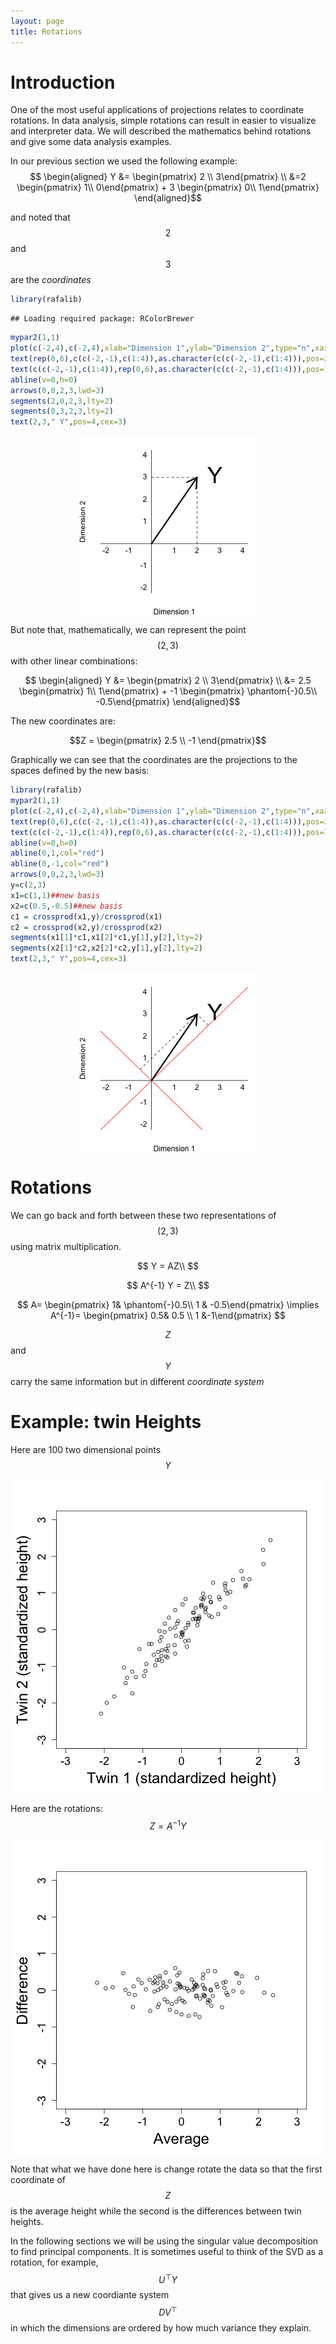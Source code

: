 ```yaml
---
layout: page
title: Rotations
---
```





# Introduction
One of the most useful applications of projections relates to coordinate rotations. In data analysis, simple rotations can result in easier to visualize and interpreter data. We will described the mathematics behind rotations and give some data analysis examples.
 
In our previous section we used the following example: 
$$
\begin{aligned}
Y &= \begin{pmatrix} 2 \\ 3\end{pmatrix} \\
&=2  \begin{pmatrix} 1\\ 0\end{pmatrix} + 3 \begin{pmatrix} 0\\ 1\end{pmatrix} 
\end{aligned}$$

and noted that $$2$$ and $$3$$ are the _coordinates_



```r
library(rafalib)
```

```
## Loading required package: RColorBrewer
```

```r
mypar2(1,1)
plot(c(-2,4),c(-2,4),xlab="Dimension 1",ylab="Dimension 2",type="n",xaxt="n",yaxt="n",bty="n")
text(rep(0,6),c(c(-2,-1),c(1:4)),as.character(c(c(-2,-1),c(1:4))),pos=2)
text(c(c(-2,-1),c(1:4)),rep(0,6),as.character(c(c(-2,-1),c(1:4))),pos=1)
abline(v=0,h=0)
arrows(0,0,2,3,lwd=3)
segments(2,0,2,3,lty=2)
segments(0,3,2,3,lty=2)
text(2,3," Y",pos=4,cex=3)
```

<img src="figure/rotations-unnamed-chunk-1-1.png" title="plot of chunk unnamed-chunk-1" alt="plot of chunk unnamed-chunk-1" style="display: block; margin: auto;" />

But note that, mathematically, we can represent the point $$(2,3)$$ with other linear combinations:

$$
\begin{aligned}
Y &= \begin{pmatrix} 2 \\ 3\end{pmatrix} \\
&= 2.5 \begin{pmatrix} 1\\ 1\end{pmatrix} + -1 \begin{pmatrix} \phantom{-}0.5\\ -0.5\end{pmatrix} 
\end{aligned}$$

The new coordinates are:

$$Z = \begin{pmatrix} 2.5 \\ -1 \end{pmatrix}$$

Graphically we can see that the coordinates are the projections to the spaces defined by the new basis:


```r
library(rafalib)
mypar2(1,1)
plot(c(-2,4),c(-2,4),xlab="Dimension 1",ylab="Dimension 2",type="n",xaxt="n",yaxt="n",bty="n")
text(rep(0,6),c(c(-2,-1),c(1:4)),as.character(c(c(-2,-1),c(1:4))),pos=2)
text(c(c(-2,-1),c(1:4)),rep(0,6),as.character(c(c(-2,-1),c(1:4))),pos=1)
abline(v=0,h=0)
abline(0,1,col="red")
abline(0,-1,col="red")
arrows(0,0,2,3,lwd=3)
y=c(2,3)
x1=c(1,1)##new basis
x2=c(0.5,-0.5)##new basis
c1 = crossprod(x1,y)/crossprod(x1)
c2 = crossprod(x2,y)/crossprod(x2)
segments(x1[1]*c1,x1[2]*c1,y[1],y[2],lty=2)
segments(x2[1]*c2,x2[2]*c2,y[1],y[2],lty=2)
text(2,3," Y",pos=4,cex=3)
```

<img src="figure/rotations-unnamed-chunk-2-1.png" title="plot of chunk unnamed-chunk-2" alt="plot of chunk unnamed-chunk-2" style="display: block; margin: auto;" />

# Rotations

We can go back and forth between these two representations of $$(2,3)$$ using matrix multiplication.

$$
Y =   AZ\\
$$

$$
 A^{-1} Y =  Z\\
$$

$$
A= \begin{pmatrix} 1& \phantom{-}0.5\\ 1 & -0.5\end{pmatrix} \implies
A^{-1}= \begin{pmatrix} 0.5& 0.5 \\ 1 &-1\end{pmatrix}
$$

$$Z$$ and $$Y$$ carry the same information but in different _coordinate system_

# Example: twin Heights

Here are 100 two dimensional points $$Y$$

<img src="figure/rotations-unnamed-chunk-3-1.png" title="plot of chunk unnamed-chunk-3" alt="plot of chunk unnamed-chunk-3" style="display: block; margin: auto;" />

Here are the rotations: $$Z = A^{-1} Y$$

<img src="figure/rotations-unnamed-chunk-4-1.png" title="plot of chunk unnamed-chunk-4" alt="plot of chunk unnamed-chunk-4" style="display: block; margin: auto;" />


Note that what we have done here is change rotate the data so that the first coordinate of $$Z$$ is the average height while the second is the differences between twin heights. 

In the following sections we will be using the singular value decomposition to find principal components. It is sometimes useful to think of the SVD as a rotation, for example, $$U^\top Y$$ that gives us a new coordiante system $$DV^\top$$ in which the dimensions are ordered by how much variance they explain. 



